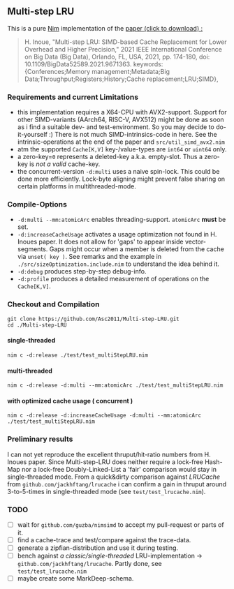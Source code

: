## Multi-step LRU

This is a pure [Nim](https://nim-lang.org) implementation of the [paper (click to download) : ](https://arxiv.org/pdf/2112.09981.pdf)

> H. Inoue, "Multi-step LRU: SIMD-based Cache Replacement for Lower Overhead and Higher Precision," 2021 IEEE International Conference on Big Data (Big Data), Orlando, FL, USA, 2021, pp. 174-180, doi: 10.1109/BigData52589.2021.9671363. keywords: {Conferences;Memory management;Metadata;Big Data;Throughput;Registers;History;Cache replacement;LRU;SIMD},


 ### Requirements and current Limitations

- this implementation requires a X64-CPU with AVX2-support. Support for other SIMD-variants (AArch64, RISC-V, AVX512) might be done as soon as i find a suitable dev- and test-environment. So you may decide to do-it-yourself :) There is not much SIMD-intrinsics-code in here. See the intrinsic-operations at the end of the paper and `src/util_simd_avx2.nim`
- atm the supported `Cache[K,V]` key-/value-types are `int64` or `uint64` only.
- a zero-key=`0` represents a deleted-key a.k.a. empty-slot. Thus a zero-key is *not a valid* cache-key.
- the concurrent-version `-d:multi` uses a naive spin-lock. This could be done more efficiently. Lock-byte aligning might prevent false sharing on certain platforms in multithreaded-mode.


### Compile-Options

- `-d:multi --mm:atomicArc` enables threading-support. `atomicArc` **must** be set.
- `-d:increaseCacheUsage` activates a usage optimization not found in H. Inoues paper. It does not allow for 'gaps' to appear inside vector-segments. Gaps might occur when a member is deleted from the cache via `unset( key )`. See remarks and the example in `./src/sizeOptimization.include.nim` to understand the idea behind it.
- `-d:debug` produces step-by-step debug-info.
- `-d:profile` produces a detailed measurement of operations on the `Cache[K,V]`.


### Checkout and Compilation

    git clone https://github.com/Asc2011/Multi-step-LRU.git
    cd ./Multi-step-LRU

#### single-threaded
    nim c -d:release ./test/test_multiStepLRU.nim

#### multi-threaded
    nim c -d:release -d:multi --mm:atomicArc ./test/test_multiStepLRU.nim

#### with optimized cache usage ( concurrent )
    nim c -d:release -d:increaseCacheUsage -d:multi --mm:atomicArc ./test/test_multiStepLRU.nim


### Preliminary results

I can not yet reproduce the excellent thruput/hit-ratio numbers from H. Inoues paper. Since Multi-step-LRU does neither require a lock-free Hash-Map nor a lock-free Doubly-Linked-List a 'fair' comparison would stay in single-threaded mode.
From a quick&dirty comparison against *LRUCache* from `github.com/jackhftang/lrucache` i can confirm a gain in thruput around 3-to-5-times in single-threaded mode (see `test/test_lrucache.nim`).


### TODO
- [ ] wait for `github.com/guzba/nimsimd` to accept my pull-request or parts of it.
- [ ] find a cache-trace and test/compare against the trace-data.
- [ ] generate a zipfian-distribution and use it during testing.
- [ ] bench against *a classic/single-threaded* LRU-implementation -> `github.com/jackhftang/lrucache`. Partly done, see `test/test_lrucache.nim`
- [ ] maybe create some MarkDeep-schema.
